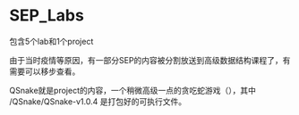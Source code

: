 # SEP_Labs

包含5个lab和1个project

由于当时疫情等原因，有一部分SEP的内容被分割放送到高级数据结构课程了，有需要可以移步查看。

QSnake就是project的内容，一个稍微高级一点的贪吃蛇游戏（），其中 /QSnake/QSnake-v1.0.4 是打包好的可执行文件。